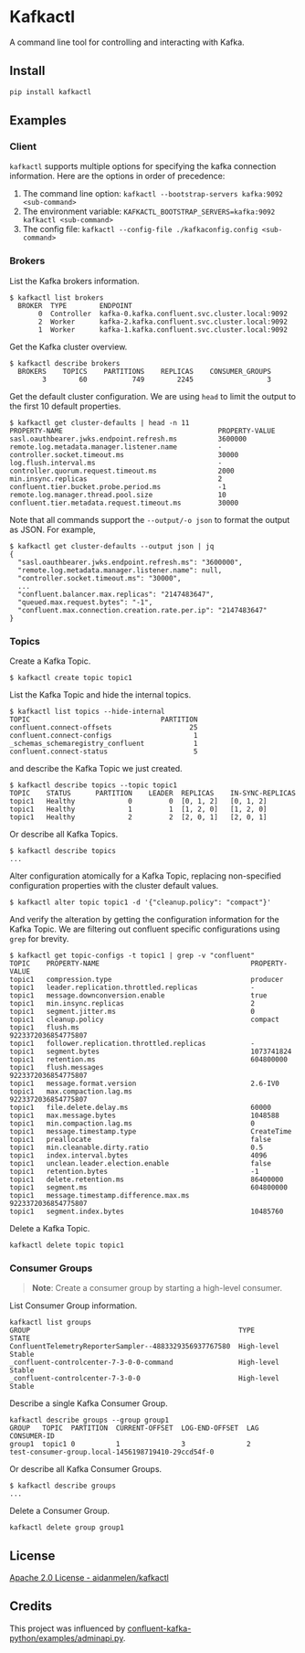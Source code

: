 <!-- [![PyPI](https://img.shields.io/pypi/v/kafkactl_py.svg)](https://pypi.org/project/kafkactl-py/)
[![Dockerhub](https://img.shields.io/docker/v/aidanmelen/kafkactl-py?color=blue&label=docker%20build)](https://hub.docker.com/r/aidanmelen/kafkactl-py)
[![Tests](https://github.com/aidanmelen/kafkactl-py/actions/workflows/tests.yaml/badge.svg)](https://github.com/aidanmelen/kafkactl-py/actions/workflows/tests.yaml)
[![Coverage Status](https://coveralls.io/repos/github/aidanmelen/kafkactl-py/badge.svg?branch=main)](https://coveralls.io/github/aidanmelen/kafkactl-py?branch=main) -->

# Kafkactl

A command line tool for controlling and interacting with Kafka.
## Install

```bash
pip install kafkactl
```

## Examples

### Client

`kafkactl` supports multiple options for specifying the kafka connection information. Here are the options in order of precedence:

1. The command line option: `kafkactl --bootstrap-servers kafka:9092 <sub-command>`
2. The environment variable: `KAFKACTL_BOOTSTRAP_SERVERS=kafka:9092 kafkactl <sub-command>`
3. The config file: `kafkactl --config-file ./kafkaconfig.config <sub-command>`

### Brokers

List the Kafka brokers information.

```console
$ kafkactl list brokers
  BROKER  TYPE        ENDPOINT
       0  Controller  kafka-0.kafka.confluent.svc.cluster.local:9092
       2  Worker      kafka-2.kafka.confluent.svc.cluster.local:9092
       1  Worker      kafka-1.kafka.confluent.svc.cluster.local:9092
```

Get the Kafka cluster overview.

```console
$ kafkactl describe brokers
  BROKERS    TOPICS    PARTITIONS    REPLICAS    CONSUMER_GROUPS
        3        60           749        2245                  3
```

Get the default cluster configuration. We are using `head` to limit the output to the first 10 default properties.

```console
$ kafkactl get cluster-defaults | head -n 11
PROPERTY-NAME                                      PROPERTY-VALUE
sasl.oauthbearer.jwks.endpoint.refresh.ms          3600000
remote.log.metadata.manager.listener.name          -
controller.socket.timeout.ms                       30000
log.flush.interval.ms                              -
controller.quorum.request.timeout.ms               2000
min.insync.replicas                                2
confluent.tier.bucket.probe.period.ms              -1
remote.log.manager.thread.pool.size                10
confluent.tier.metadata.request.timeout.ms         30000
```

Note that all commands support the `--output/-o json` to format the output as JSON. For example,

```console
$ kafkactl get cluster-defaults --output json | jq
{
  "sasl.oauthbearer.jwks.endpoint.refresh.ms": "3600000",
  "remote.log.metadata.manager.listener.name": null,
  "controller.socket.timeout.ms": "30000",
  ...
  "confluent.balancer.max.replicas": "2147483647",
  "queued.max.request.bytes": "-1",
  "confluent.max.connection.creation.rate.per.ip": "2147483647"
}
```

### Topics

Create a Kafka Topic.

```console
$ kafkactl create topic topic1
```

List the Kafka Topic and hide the internal topics.

```console
$ kafkactl list topics --hide-internal
TOPIC                                PARTITION
confluent.connect-offsets                   25
confluent.connect-configs                    1
_schemas_schemaregistry_confluent            1
confluent.connect-status                     5
```

and describe the Kafka Topic we just created.

```
$ kafkactl describe topics --topic topic1
TOPIC    STATUS      PARTITION    LEADER  REPLICAS    IN-SYNC-REPLICAS
topic1   Healthy             0         0  [0, 1, 2]   [0, 1, 2]
topic1   Healthy             1         1  [1, 2, 0]   [1, 2, 0]
topic1   Healthy             2         2  [2, 0, 1]   [2, 0, 1]
```

Or describe all Kafka Topics.

```console
$ kafkactl describe topics
...
```

Alter configuration atomically for a Kafka Topic, replacing non-specified configuration properties with the cluster default values.

```console
$ kafkactl alter topic topic1 -d '{"cleanup.policy": "compact"}'
```

And verify the alteration by getting the configuration information for the Kafka Topic. We are filtering out confluent specific configurations using `grep` for brevity.

```console
$ kafkactl get topic-configs -t topic1 | grep -v "confluent"
TOPIC    PROPERTY-NAME                                     PROPERTY-VALUE
topic1   compression.type                                  producer
topic1   leader.replication.throttled.replicas             -
topic1   message.downconversion.enable                     true
topic1   min.insync.replicas                               2
topic1   segment.jitter.ms                                 0
topic1   cleanup.policy                                    compact
topic1   flush.ms                                          9223372036854775807
topic1   follower.replication.throttled.replicas           -
topic1   segment.bytes                                     1073741824
topic1   retention.ms                                      604800000
topic1   flush.messages                                    9223372036854775807
topic1   message.format.version                            2.6-IV0
topic1   max.compaction.lag.ms                             9223372036854775807
topic1   file.delete.delay.ms                              60000
topic1   max.message.bytes                                 1048588
topic1   min.compaction.lag.ms                             0
topic1   message.timestamp.type                            CreateTime
topic1   preallocate                                       false
topic1   min.cleanable.dirty.ratio                         0.5
topic1   index.interval.bytes                              4096
topic1   unclean.leader.election.enable                    false
topic1   retention.bytes                                   -1
topic1   delete.retention.ms                               86400000
topic1   segment.ms                                        604800000
topic1   message.timestamp.difference.max.ms               9223372036854775807
topic1   segment.index.bytes                               10485760
```

Delete a Kafka Topic.

```console
kafkactl delete topic topic1
```

### Consumer Groups

>**Note**: Create a consumer group by starting a high-level consumer.

List Consumer Group information.

```
kafkactl list groups
GROUP                                                   TYPE        STATE
ConfluentTelemetryReporterSampler--4883329356937767580  High-level  Stable
_confluent-controlcenter-7-3-0-0-command                High-level  Stable
_confluent-controlcenter-7-3-0-0                        High-level  Stable
```

Describe a single Kafka Consumer Group.

```console
kafkactl describe groups --group group1
GROUP   TOPIC  PARTITION  CURRENT-OFFSET  LOG-END-OFFSET  LAG     CONSUMER-ID
group1  topic1 0          1               3               2       test-consumer-group.local-1456198719410-29ccd54f-0
```

Or describe all Kafka Consumer Groups.

```console
$ kafkactl describe groups
...
```

Delete a Consumer Group.

```console
kafkactl delete group group1
```





## License

[Apache 2.0 License - aidanmelen/kafkactl](https://github.com/aidanmelen/kafkactl/blob/main/README.md)

## Credits

This project was influenced by [confluent-kafka-python/examples/adminapi.py](https://github.com/confluentinc/confluent-kafka-python/blob/master/examples/adminapi.py).
